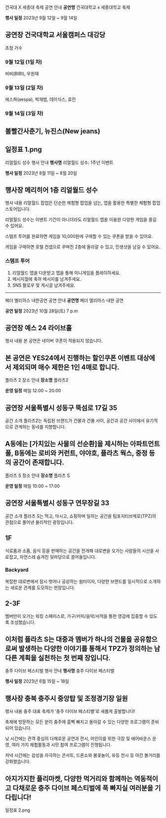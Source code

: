 건국대 X 세종대 축제
공연 안내
**공연명**      건국대학교 x 세종대학교 축제  
  
**행사 일정**   2023년 9월 12일 ~ 9월 14일  
  
**공연장**      건국대학교 서울캠퍼스 대강당  
------------------------------------------------
초청 가수
### 9월 12일 (1일 차)
  
비비(BIBI), 우원재  
  
### 9월 13일 (2일 차)
  
에스파(aespa), 박재범, 데이식스, 효린  
  
### 9월 14일 (3일 차)
  
볼빨간사춘기, 뉴진스(New jeans)  
------------------------------------------------
일정표
1.png
------------------------------------------------------------------------------------------------
리얼월드 성수
행사 안내
**행사명**      리얼월드 성수: 1주년 이벤트  
  
**행사 일정**   2023년 8월 11일 ~ 8월 20일  
  
**행사장**      메리히어 1층 리얼월드 성수  
------------------------------------------------
행사 내용
리얼월드 팝업은 단순한 체험형 팝업을 넘는, 앱을 활용한 특별한 체험형 팝업스토어입니다.  
  
리얼월드 성수는 이벤트 기간이 아니더라도 리얼월드 앱을 이용한 다양한 게임을 즐길 수 있어요.  
  
스탬프 투어를 완료하면 게임을 10,000원에 구매할 수 있는 쿠폰을 받을 수 있어요.  
  
게임을 구매하면 호텔 컨셉으로 꾸며진 2층에 올라갈 수 있고, 인생샷을 남길 수 있어요.  

### 스탬프 투어
1. 리얼월드 앱을 다운받고 앱을 통해 미니게임을 플레이하세요.  
2. 메시지월에 축하 메시지를 남겨주세요.  
3. SNS 팔로우 및 게시글 남겨주세요.  
------------------------------------------------------------------------------------------------
페더 엘리아스 내한공연
공연 안내
**공연명**      페더 엘리아스 내한 공연  
  
**공연 일정**   2023년 10월 28일(토) 7 p.m  
  
**공연장**        예스 24 라이브홀  
------------------------------------------------
행사 내용
본 공연은 네이버 쿠폰이 적용되지 않습니다.  
  
본 공연은 YES24에서 진행하는 할인쿠폰 이벤트 대상에서 제외되며 매수 제한은 1인 4매로 합니다.  
------------------------------------------------------------------------------------------------
플라츠 2
장소 안내
**장소명**      플라츠2  
  
**운영 일정**   매일 12:00 ~ 20:00  
  
**공연장**      서울특별시 성동구 뚝섬로 17길 35  
------------------------------------------------
공간 소개
플라츠2는 독립된 브랜드가 건물과 건물 사이, 공간과 공간 사이에서 유기적으로 관계하는 동네를 지향합니다.  
  
A동에는 [가치있는 사물의 선순환]을 제시하는 아파트먼트풀, B동에는 로비와 커런트, 야야호, 플라츠 웍스, 중정 등의 공간이 존재합니다.  
------------------------------------------------------------------------------------------------
플라츠 S
장소 안내
**장소명**      플라츠 S  
  
**운영 일정**   매일 10:00 ~ 17:00  
  
**공연장**      서울특별시 성동구 연무장길 33
------------------------------------------------
공간 소개
플라츠 S는 먹고, 마시고, 쇼핑하며 일하는 공간을 팀포지티브제로(TPZ)의 관점으로 풀어낸 물리적인 광장입니다.  
  
## 1F  
식료품과 소품, 음식 등을 판매하는 공간을 전개해 대로변을 오가는 사람들의 시선을 사로잡고, 자연스레 숨겨진 뒷마당으로 끌어들입니다.  
  
### Backyard
복잡한 대로변에서 잠시 벗어나 공상하는 쉼터이자, 다양한 브랜드를 일시적으로 소개하는 새로운 관계를 도모하는 현장입니다.  
  
## 2-3F  
멤버만이 오가는 워킹 스페이스로, 가구/커피/음악/서적을 통한 영감에 집중할 수 있도록 조성했습니다.  
  
이처럼 플라츠 S는 대중과 멤버가 하나의 건물을 공유함으로써 발생하는 다양한 이야기를 통해서 TPZ가 정의하는 남다른 계획을 실천하는 첫 번째 장입니다.  
------------------------------------------------------------------------------------------------
충주 다이브 페스티벌
행사 안내
**행사명**      충주 다이브 페스티벌  

**행사 일정**   2023년 6월 15일 ~ 18일  

**행사장**      충북 충주시 중앙탑 및 조정경기장 일원  
------------------------------------------------
행사 내용
충주 대표 축제가 ‘충주 다이브 페스티벌’로 새롭게 출발합니다!  
  
축제에 방문하는 모든 분이 충주에 흠뻑 빠지고 돌아갈 수 있는 다양한 프로그램이 준비되어 있습니다.  
  
낮 시간에는 관객 중심의 다채로운 공연과 전시, 어린이를 위한 극장 및 에어바운스 운영, 여러 가지 체험활동과 시민 참여 프로그램이 진행됩니다.  
  
저녁 시간에는 감성을 자극하는 콘서트, 드론쇼와 불꽃놀이, 유등 전시 등 야간 볼거리를 강화했습니다.  
  
아지가지한 플리마켓, 다양한 먹거리와 함께하는 역동적이고 다채로운 충주 다이브 페스티벌에 푹 빠지실 여러분을 기다립니다!    
------------------------------------------------
일정표
2.png